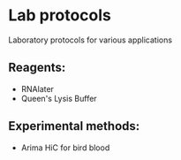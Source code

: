 # Lab protocols
Laboratory protocols for various applications

## Reagents:
- RNAlater
- Queen's Lysis Buffer

## Experimental methods:
- Arima HiC for bird blood
